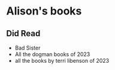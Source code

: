 # Alison's books
## Did Read
- Bad Sister
- All the dogman books of 2023
-  all the books by terri libenson  of 2023


